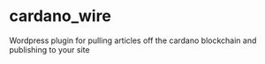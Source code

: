 # cardano_wire
Wordpress plugin for pulling articles off the cardano blockchain and publishing to your site
